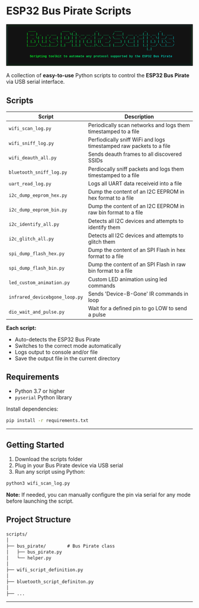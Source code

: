 # ESP32 Bus Pirate Scripts

![Bus Pirate Scripts](/bus_pirate_scripts.png)

A collection of **easy-to-use** Python scripts to control the **ESP32 Bus Pirate** via USB serial interface.

## Scripts

| Script | Description |
|--------|-------------|
| `wifi_scan_log.py` | Periodically scan networks and logs them timestamped to a file |
| `wifi_sniff_log.py` | Perfiodically sniff WiFi and logs timestamped raw packets to a file |
| `wifi_deauth_all.py` | Sends deauth frames to all discovered SSIDs |
| `bluetooth_sniff_log.py` | Perdiocally sniff packets and logs them timestamped to a file |
| `uart_read_log.py` | Logs all UART data receiveid into a file |
| `i2c_dump_eeprom_hex.py` | Dump the content of an I2C EEPROM in hex format to a file |
| `i2c_dump_eeprom_bin.py` | Dump the content of an I2C EEPROM in raw bin format to a file |
| `i2c_identify_all.py` | Detects all I2C devices and attempts to identify them |
| `i2c_glitch_all.py` | Detects all I2C devices and attempts to glitch them |
| `spi_dump_flash_hex.py` | Dump the content of an SPI Flash in hex format to a file |
| `spi_dump_flash_bin.py` | Dump the content of an SPI Flash in raw bin format to a file |
| `led_custom_animation.py` | Custom LED animation using led commands |
| `infrared_devicebgone_loop.py` | Sends 'Device-B-Gone' IR commands in loop |
| `dio_wait_and_pulse.py`  | Wait for a defined pin to go LOW to send a pulse |

**Each script:**
- Auto-detects the ESP32 Bus Pirate
- Switches to the correct mode automatically
- Logs output to console and/or file
- Save the output file in the current directory

## Requirements

- Python 3.7 or higher
- `pyserial` Python library

Install dependencies:
```bash
pip install -r requirements.txt
```

---

##  Getting Started

1. Download the scripts folder
2. Plug in your Bus Pirate device via USB serial
3. Run any script using Python:
```bash
python3 wifi_scan_log.py
```

**Note:** If needed, you can manually configure the pin via serial for any mode before launching the script.

## Project Structure

```
scripts/
│
├── bus_pirate/        # Bus Pirate class
│   ├── bus_pirate.py
│   └── helper.py
│
├── wifi_script_definition.py
│
├── bluetooth_script_definiton.py
│
├── ...

```


---